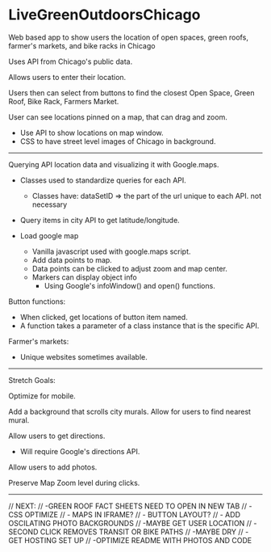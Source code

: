 # LiveGreenOutdoorsChicago
Web based app to show users the location of open spaces, green roofs, farmer's markets, and bike racks in Chicago

Uses API from Chicago's public data.

Allows users to enter their location.

Users then can select from buttons to find the closest Open Space, Green Roof, Bike Rack, Farmers Market.

User can see locations pinned on a map, that can drag and zoom.

- Use API to show locations on map window.
- CSS to have street level images of Chicago in background.

-------------------------
Querying API location data and visualizing it with Google.maps.
  - Classes used to standardize queries for each API.
    - Classes have:
      dataSetID => the part of the url unique to each API.
      <!-- queryType => what we're querying.  --> not necessary

  - Query items in city API to get latitude/longitude.
  - Load google map
    - Vanilla javascript used with google.maps script.
    - Add data points to map.
    - Data points can be clicked to adjust zoom and map center.
    - Markers can display object info
      - Using Google's infoWindow() and open() functions.

Button functions:
  - When clicked, get locations of button item named.
  - A function takes a parameter of a class instance that is the specific API.

Farmer's markets:
  - Unique websites sometimes available.

-------------------------
Stretch Goals:

Optimize for mobile.

Add a background that scrolls city murals. Allow for users to find nearest mural.

Allow users to get directions.
  - Will require Google's directions API.

Allow users to add photos.

Preserve Map Zoom level during clicks.

------------------------

// NEXT:
// -GREEN ROOF FACT SHEETS NEED TO OPEN IN NEW TAB
// -CSS OPTIMIZE
  // - MAPS IN IFRAME?
  // - BUTTON LAYOUT?
  // - ADD OSCILATING PHOTO BACKGROUNDS
// -MAYBE GET USER LOCATION
// -SECOND CLICK REMOVES TRANSIT OR BIKE PATHS
// -MAYBE DRY
// -GET HOSTING SET UP
// -OPTIMIZE README WITH PHOTOS AND CODE
